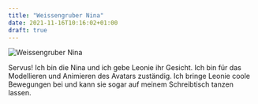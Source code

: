 ```yaml
---
title: "Weissengruber Nina"
date: 2021-11-16T10:16:02+01:00
draft: true
---
```


![Weissengruber Nina](../../../images/weissengruber.jpg)

Servus! Ich bin die Nina und ich gebe Leonie ihr Gesicht. Ich bin für das Modellieren und Animieren des Avatars zuständig. Ich bringe Leonie coole Bewegungen bei und kann sie sogar auf meinem Schreibtisch tanzen lassen.